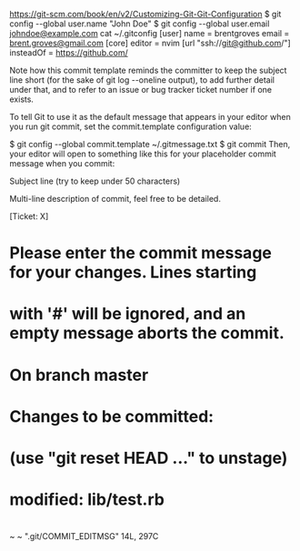 https://git-scm.com/book/en/v2/Customizing-Git-Git-Configuration
$ git config --global user.name "John Doe"
$ git config --global user.email johndoe@example.com
cat ~/.gitconfig
[user]
	name = brentgroves
	email = brent.groves@gmail.com
[core]
	editor = nvim
[url "ssh://git@github.com/"]
   insteadOf = https://github.com/


Note how this commit template reminds the committer to keep the subject line short (for the sake of git log --oneline output), to add further detail under that, and to refer to an issue or bug tracker ticket number if one exists.

To tell Git to use it as the default message that appears in your editor when you run git commit, set the commit.template configuration value:

$ git config --global commit.template ~/.gitmessage.txt
$ git commit
Then, your editor will open to something like this for your placeholder commit message when you commit:

Subject line (try to keep under 50 characters)

Multi-line description of commit,
feel free to be detailed.

[Ticket: X]
# Please enter the commit message for your changes. Lines starting
# with '#' will be ignored, and an empty message aborts the commit.
# On branch master
# Changes to be committed:
#   (use "git reset HEAD <file>..." to unstage)
#
# modified:   lib/test.rb
#
~
~
".git/COMMIT_EDITMSG" 14L, 297C   